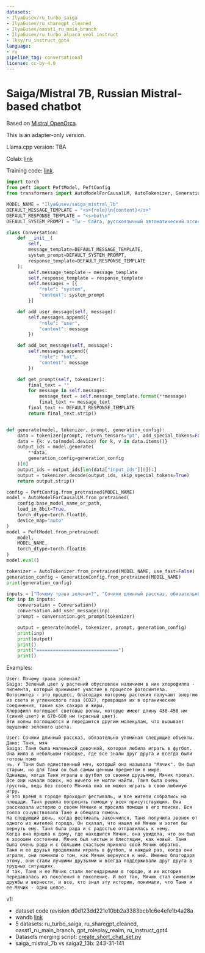```yaml
---
datasets:
- IlyaGusev/ru_turbo_saiga
- IlyaGusev/ru_sharegpt_cleaned
- IlyaGusev/oasst1_ru_main_branch
- IlyaGusev/ru_turbo_alpaca_evol_instruct
- lksy/ru_instruct_gpt4
language:
- ru
pipeline_tag: conversational
license: cc-by-4.0
---
```


# Saiga/Mistral 7B, Russian Mistral-based chatbot

Based on [Mistral OpenOrca](https://huggingface.co/Open-Orca/Mistral-7B-OpenOrca).

This is an adapter-only version.

Llama.cpp version: TBA

Colab: [link](https://colab.research.google.com/drive/1C7TTwYDbfEmkHrbgHNIHS-udoWIEQTUo)

Training code: [link](https://github.com/IlyaGusev/rulm/tree/master/self_instruct).

```python
import torch
from peft import PeftModel, PeftConfig
from transformers import AutoModelForCausalLM, AutoTokenizer, GenerationConfig

MODEL_NAME = "IlyaGusev/saiga_mistral_7b"
DEFAULT_MESSAGE_TEMPLATE = "<s>{role}\n{content}</s>"
DEFAULT_RESPONSE_TEMPLATE = "<s>bot\n"
DEFAULT_SYSTEM_PROMPT = "Ты — Сайга, русскоязычный автоматический ассистент. Ты разговариваешь с людьми и помогаешь им."

class Conversation:
    def __init__(
        self,
        message_template=DEFAULT_MESSAGE_TEMPLATE,
        system_prompt=DEFAULT_SYSTEM_PROMPT,
        response_template=DEFAULT_RESPONSE_TEMPLATE
    ):
        self.message_template = message_template
        self.response_template = response_template
        self.messages = [{
            "role": "system",
            "content": system_prompt
        }]

    def add_user_message(self, message):
        self.messages.append({
            "role": "user",
            "content": message
        })

    def add_bot_message(self, message):
        self.messages.append({
            "role": "bot",
            "content": message
        })

    def get_prompt(self, tokenizer):
        final_text = ""
        for message in self.messages:
            message_text = self.message_template.format(**message)
            final_text += message_text
        final_text += DEFAULT_RESPONSE_TEMPLATE
        return final_text.strip()


def generate(model, tokenizer, prompt, generation_config):
    data = tokenizer(prompt, return_tensors="pt", add_special_tokens=False)
    data = {k: v.to(model.device) for k, v in data.items()}
    output_ids = model.generate(
        **data,
        generation_config=generation_config
    )[0]
    output_ids = output_ids[len(data["input_ids"][0]):]
    output = tokenizer.decode(output_ids, skip_special_tokens=True)
    return output.strip()

config = PeftConfig.from_pretrained(MODEL_NAME)
model = AutoModelForCausalLM.from_pretrained(
    config.base_model_name_or_path,
    load_in_8bit=True,
    torch_dtype=torch.float16,
    device_map="auto"
)
model = PeftModel.from_pretrained(
    model,
    MODEL_NAME,
    torch_dtype=torch.float16
)
model.eval()

tokenizer = AutoTokenizer.from_pretrained(MODEL_NAME, use_fast=False)
generation_config = GenerationConfig.from_pretrained(MODEL_NAME)
print(generation_config)

inputs = ["Почему трава зеленая?", "Сочини длинный рассказ, обязательно упоминая следующие объекты. Дано: Таня, мяч"]
for inp in inputs:
    conversation = Conversation()
    conversation.add_user_message(inp)
    prompt = conversation.get_prompt(tokenizer)

    output = generate(model, tokenizer, prompt, generation_config)
    print(inp)
    print(output)
    print()
    print("==============================")
    print()
```

Examples:
```
User: Почему трава зеленая? 
Saiga: Зеленый цвет у растений обусловлен наличием в них хлорофилла - пигмента, который принимает участие в процессе фотосинтеза.
Фотосинтез - это процесс, благодаря которому растения получают энергию из света и углекислого газа (CO2), превращая их в органические соединения, такие как сахара и жиры.
Хлорофилл поглощает световые волны, которые имеют длину 430-450 нм (синий цвет) и 670-680 нм (красный цвет).
Эти волны поглощаются и передаются другим молекулам, что вызывает ощущение зеленого цвета.
```

```
User: Сочини длинный рассказ, обязательно упоминая следующие объекты. Дано: Таня, мяч
Saiga: Таня была маленькой девочкой, которая любила играть в футбол. Она жила в небольшом городке, где все знали друг друга и всегда были готовы помо
чь. У Тани был единственный мяч, который она называла "Мячик". Он был старым, но для Тани он был самым ценным предметом в мире.
Однажды, когда Таня играла в футбол со своими друзьями, Мячик пропал. Все они начали поиск, но ничего не могли найти. Таня была очень грустна, ведь без своего Мячика она не может играть в свою любимую игру.
В это время в городе проходил фестиваль, и все жители собрались на площади. Таня решила попросить помощи у всех присутствующих. Она рассказала историю о своем Мячике и просила помощи в его поиске. Вся толпа сочувствовала Тане и обещала помочь.
На следующий день, когда фестиваль закончился, Таня получила звонок от одного из жителей города. Он сказал, что нашел её Мячик и хотел бы вернуть ему. Таня была рада и с радостью отправилась к нему.
Когда она пришла к дому, где находился Мячик, она увидела, что он был в хорошем состоянии. Мячик был чистым и блестящим, как новый. Таня была очень рада и с большим счастьем приняла свой Мячик обратно.
Таня и ее друзья продолжали играть в футбол, и каждый раз, когда они играли, они помнили о том, как Мячик вернулся к ней. Именно благодаря этому, они стали лучшими друзьями и всегда поддерживали друг друга в трудных ситуациях.
И так, Таня и ее Мячик стали легендарными в городе, и их история передавалась из поколения в поколение. И вот так, Мячик стал символом дружбы и верности, и все, кто знал эту историю, понимали, что Таня и ее Мячик - одно целое.
```

v1:
- dataset code revision d0d123dd221e10bb2a3383bcb1c6e4efe1b4a28a
- wandb [link](https://wandb.ai/ilyagusev/rulm_self_instruct/runs/ip1qmm9p)
- 5 datasets: ru_turbo_saiga, ru_sharegpt_cleaned, oasst1_ru_main_branch, gpt_roleplay_realm, ru_instruct_gpt4
- Datasets merging script: [create_short_chat_set.py](https://github.com/IlyaGusev/rulm/blob/d0d123dd221e10bb2a3383bcb1c6e4efe1b4a28a/self_instruct/src/data_processing/create_short_chat_set.py)
- saiga_mistral_7b vs saiga2_13b: 243-31-141

